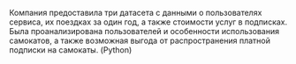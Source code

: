 Компания предоставила три датасета с данными о пользователях сервиса, их поездках за один год, а также стоимости услуг в подписках.  
Была проанализирована пользователей и особенности использования самокатов, а также возможная выгода от распространения платной подписки на самокаты. (Python)
